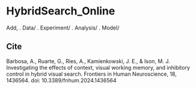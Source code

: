 # HybridSearch_Online

Add,
. Data/
. Experiment/
. Analysis/
. Model/

## Cite
Barbosa, A., Ruarte, G., Ries, A., Kamienkowski, J. E., & Ison, M. J. Investigating the effects of context, visual working memory, and inhibitory control in hybrid visual search. Frontiers in Human Neuroscience, 18, 1436564. doi: 10.3389/fnhum.2024.1436564 

